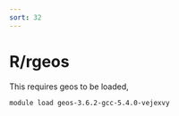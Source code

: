 ```yaml
---
sort: 32
---
```


# R/rgeos

This requires geos to be loaded,

```bash
module load geos-3.6.2-gcc-5.4.0-vejexvy
```

